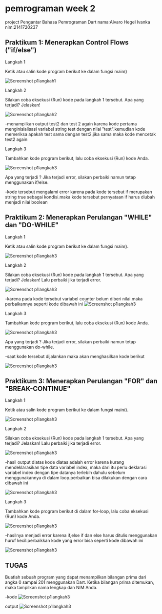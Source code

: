 # pemrograman week 2
project Pengantar Bahasa Pemrograman Dart
nama:Alvaro Hegel Ivanka
nim:2141720237

## Praktikum 1: Menerapkan Control Flows ("if/else")
Langkah 1

Ketik atau salin kode program berikut ke dalam fungsi main()

![Screenshot p1langkah1](docs/p1langkah1.png)

Langkah 2

Silakan coba eksekusi (Run) kode pada langkah 1 tersebut. Apa yang terjadi? Jelaskan!

![Screenshot p1langkah2](docs/p1langkah2.png)

-menampilkan output test2 dan test 2 again karena kode pertama menginisialisasi variabel string test dengan nilai "test".kemudian kode memeriksa apakah test sama dengan test2.jika sama maka kode mencetak test2 again 

Langkah 3

Tambahkan kode program berikut, lalu coba eksekusi (Run) kode Anda.

![Screenshot p1langkah3](docs/p1langkah3.png)

Apa yang terjadi ? Jika terjadi error, silakan perbaiki namun tetap menggunakan if/else.

-kode tersebut mengalami error karena pada kode tersebut if merupakan string true sebagai kondisi.maka kode tersebut pernyataan if harus diubah menjadi nilai boolean

## Praktikum 2: Menerapkan Perulangan "WHILE" dan "DO-WHILE"

Langkah 1

Ketik atau salin kode program berikut ke dalam fungsi main().

![Screenshot p1langkah3](docs/p2langkah1.png)

Langkah 2

Silakan coba eksekusi (Run) kode pada langkah 1 tersebut. Apa yang terjadi? Jelaskan! Lalu perbaiki jika terjadi error.

![Screenshot p1langkah3](docs/p2langkah2.png)

-karena pada kode tersebut variabel counter belum diberi nilai.maka perbaikannya seperti kode dibawah ini
![Screenshot p1langkah3](docs/p2langkah2p.png)

Langkah 3

Tambahkan kode program berikut, lalu coba eksekusi (Run) kode Anda.

![Screenshot p1langkah3](docs/p2langkah3.png)

Apa yang terjadi ? Jika terjadi error, silakan perbaiki namun tetap menggunakan do-while.

-saat kode tersebut dijalankan maka akan menghasilkan kode berikut

![Screenshot p1langkah3](docs/p2langkah3p.png)

## Praktikum 3: Menerapkan Perulangan "FOR" dan "BREAK-CONTINUE"

Langkah 1

Ketik atau salin kode program berikut ke dalam fungsi main(). 

![Screenshot p1langkah3](docs/p3langkah1.png)

Langkah 2

Silakan coba eksekusi (Run) kode pada langkah 1 tersebut. Apa yang terjadi? Jelaskan! Lalu perbaiki jika terjadi error.

![Screenshot p1langkah3](docs/p3langkah2.png)

-hasil output diatas kode diatas adalah error karena kurang mendeklarasikan tipe data variabel index, maka dari itu perlu deklarasi variabel index dengan tipe datanya terlebih dahulu sebelum menggunakannya di dalam loop.perbaikan bisa dilakukan dengan cara dibawah ini

![Screenshot p1langkah3](docs/p3langkah2p.png)

Langkah 3

Tambahkan kode program berikut di dalam for-loop, lalu coba eksekusi (Run) kode Anda.

![Screenshot p1langkah3](docs/p3langkah3.png)

-hasilnya menjadi error karena if,else if dan else harus ditulis menggunakan huruf kecil.perbaikkan kode yang error bisa seperti kode dibawah ini 

![Screenshot p1langkah3](docs/p3langkah3p.png)

## TUGAS
Buatlah sebuah program yang dapat menampilkan bilangan prima dari angka 0 sampai 201 menggunakan Dart. Ketika bilangan prima ditemukan, maka tampilkan nama lengkap dan NIM Anda.

-kode
![Screenshot p1langkah3](docs/tugas1.png)

output
![Screenshot p1langkah3](docs/tugas2.png)